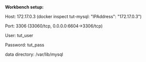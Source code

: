 **Workbench setup:**

Host: 172.17.0.3 (docker inspect tut-mysql: "IPAddress": "172.17.0.3")

Port: 3306 (33060/tcp, 0.0.0.0:6604->3306/tcp)

User: tut_user

Password: tut_pass

data directory: /var/lib/mysql